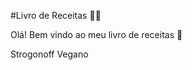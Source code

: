 #Livro de Receitas :woman_cook:

Olá! Bem vindo ao meu livro de receitas :cookie:

Strogonoff Vegano

